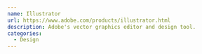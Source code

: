 ```yaml
---
name: Illustrator
url: https://www.adobe.com/products/illustrator.html
description: Adobe's vector graphics editor and design tool.
categories:
  - Design
---
```

